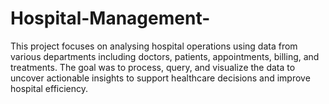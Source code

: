 # Hospital-Management-
This project focuses on analysing hospital operations using data from various departments including doctors, patients, appointments, billing, and treatments. The goal was to process, query, and visualize the data to uncover actionable insights to support healthcare decisions and improve hospital efficiency.
